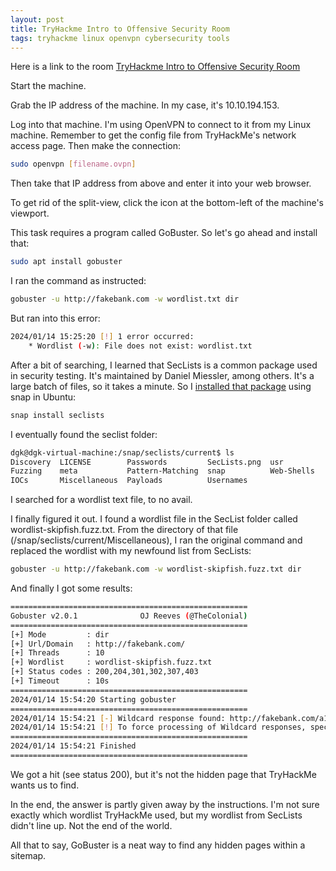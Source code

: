 ```yaml
---
layout: post
title: TryHackme Intro to Offensive Security Room
tags: tryhackme linux openvpn cybersecurity tools
---
```

Here is a link to the room [TryHackme Intro to Offensive Security Room](https://tryhackme.com/room/introtooffensivesecurity)

Start the machine.

Grab the IP address of the machine. In my case, it's 10.10.194.153.

Log into that machine. I'm using OpenVPN to connect to it from my Linux machine. Remember to get the config file from TryHackMe's network access page. Then make the connection:
```sh
sudo openvpn [filename.ovpn]
```

Then take that IP address from above and enter it into your web browser. 

To get rid of the split-view, click the icon at the bottom-left of the machine's viewport.

This task requires a program called GoBuster. So let's go ahead and install that:
```sh
sudo apt install gobuster
```

I ran the command as instructed:
```sh
gobuster -u http://fakebank.com -w wordlist.txt dir
```

But ran into this error:
```sh
2024/01/14 15:25:20 [!] 1 error occurred:
	* Wordlist (-w): File does not exist: wordlist.txt
```

After a bit of searching, I learned that SecLists is a common package used in security testing. It's maintained by Daniel Miessler, among others. It's a large batch of files, so it takes a minute.
So I [installed that package](https://github.com/danielmiessler/SecLists) using snap in Ubuntu:
```sh
snap install seclists
```
I eventually found the seclist folder:
```sh
dgk@dgk-virtual-machine:/snap/seclists/current$ ls
Discovery  LICENSE        Passwords         SecLists.png  usr
Fuzzing    meta           Pattern-Matching  snap          Web-Shells
IOCs       Miscellaneous  Payloads          Usernames
```

I searched for a wordlist text file, to no avail.

I finally figured it out. I found a wordlist file in the SecList folder called wordlist-skipfish.fuzz.txt. From the directory of that file (/snap/seclists/current/Miscellaneous), I ran the original command and replaced the wordlist with my newfound list from SecLists:
```sh
gobuster -u http://fakebank.com -w wordlist-skipfish.fuzz.txt dir
```
And finally I got some results:
```sh
=====================================================
Gobuster v2.0.1              OJ Reeves (@TheColonial)
=====================================================
[+] Mode         : dir
[+] Url/Domain   : http://fakebank.com/
[+] Threads      : 10
[+] Wordlist     : wordlist-skipfish.fuzz.txt
[+] Status codes : 200,204,301,302,307,403
[+] Timeout      : 10s
=====================================================
2024/01/14 15:54:20 Starting gobuster
=====================================================
2024/01/14 15:54:21 [-] Wildcard response found: http://fakebank.com/a102c407-1074-42f5-ac96-ed9d9838b527 => 200
2024/01/14 15:54:21 [!] To force processing of Wildcard responses, specify the '-fw' switch.
=====================================================
2024/01/14 15:54:21 Finished
=====================================================
```

We got a hit (see status 200), but it's not the hidden page that TryHackMe wants us to find. 

In the end, the answer is partly given away by the instructions. I'm not sure exactly which wordlist TryHackMe used, but my wordlist from SecLists didn't line up. Not the end of the world. 

All that to say, GoBuster is a neat way to find any hidden pages within a sitemap.
